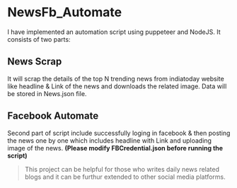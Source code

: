 # NewsFb_Automate
I have implemented an automation script using puppeteer and NodeJS. It consists of two parts:

## News Scrap
It will scrap the details of the top N trending news from indiatoday website like headline & Link of the news and downloads the related image.
Data will be stored in News.json file.

## Facebook Automate
Second part of script include successfully loging in facebook & then posting the news one by one which includes headline with Link and uploading image of the news.
**(Please modify FBCredential.json before running the script)**

> This project can be helpful for those who writes daily news related blogs and it can be furthur extended to other social media platforms.
